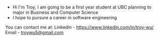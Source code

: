 - Hi I'm Troy, I am going to be a first year student at UBC planning to major in Business and Computer Science
- I hope to pursure a career in software engineering

You can contact me at:
Linkedin - https://www.linkedin.com/in/troy-wu/
Email - troywu5@gmail.com

